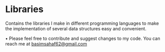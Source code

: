 # Libraries
Contains the libraries I make in different programming languages to make the implementation of several data structures easy and convenient.

• Please feel free to contribute and suggest changes to my code. You can reach me at basimsahaf62@gmail.com
